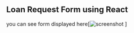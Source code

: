 ## Loan Request Form using React
you can see form displayed here[![screenshot](https://github.com/wououd/Loan-request/assets/61332898/0a383426-eb4e-411c-b5b9-585bce6e1297)
]
